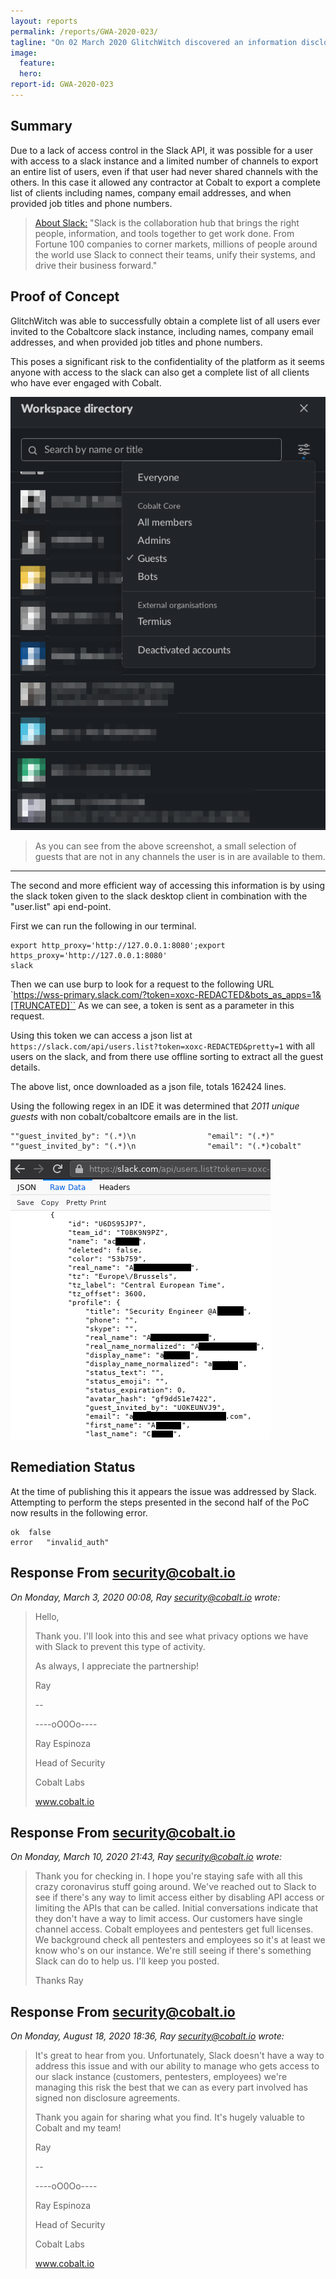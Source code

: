 ```yaml
---
layout: reports
permalink: /reports/GWA-2020-023/
tagline: "On 02 March 2020 GlitchWitch discovered an information disclosure vulnerability in a private slack instance."
image:
  feature:
  hero:
report-id: GWA-2020-023
---
```


## Summary
Due to a lack of access control in the Slack API, it was possible for a user with access to a slack instance and a limited number of channels to export an entire list of users, even if that user had never shared channels with the others. In this case it allowed any contractor at Cobalt to export a complete list of clients including names, company email addresses, and when provided job titles and phone numbers.

>[About Slack:](https://slack.com/) "Slack is the collaboration hub that brings the right people, information, and tools together to get work done. From Fortune 100 companies to corner markets, millions of people around the world use Slack to connect their teams, unify their systems, and drive their business forward."

## Proof of Concept

GlitchWitch was able to successfully obtain a complete list of all users ever invited to the Cobaltcore slack instance, including names, company email addresses, and when provided job titles and phone numbers.

This poses a significant risk to the confidentiality of the platform as it seems anyone with access to the slack can also get a complete list of all clients who have ever engaged with Cobalt.


![As you can see from the above screenshot, a small selection of guests that are not in any channels I am in are available to me.](/assets/img/sections/reports/2020/023/slack-desktop.png)
>As you can see from the above screenshot, a small selection of guests that are not in any channels the user is in are available to them.

---

The second and more efficient way of accessing this information is by using the slack token given to the slack desktop client in combination with the "user.list" api end-point.

First we can run the following in our terminal.
```
export http_proxy='http://127.0.0.1:8080';export https_proxy='http://127.0.0.1:8080'
slack
```

Then we can use burp to look for a request to the following URL
`https://wss-primary.slack.com/?token=xoxc-REDACTED&bots_as_apps=1&[TRUNCATED]``
As we can see, a token is sent as a parameter in this request.

Using this token we can access a json list at `https://slack.com/api/users.list?token=xoxc-REDACTED&pretty=1` with all users on the slack, and from there use offline sorting to extract all the guest details.


The above list, once downloaded as a json file, totals 162424 lines.

Using the following regex in an IDE it was determined that *2011 unique guests* with non cobalt/cobaltcore emails are in the list.
```
""guest_invited_by": "(.*)\n                "email": "(.*)"
""guest_invited_by": "(.*)\n                "email": "(.*)cobalt"
```

![Slack User List.](/assets/img/sections/reports/2020/023/users-list-api.png)


## Remediation Status
At the time of publishing this it appears the issue was addressed by Slack. Attempting to perform the steps presented in the second half of the PoC now results in the following error.

```
ok	false
error	"invalid_auth"
```

## Response From security@cobalt.io
_On Monday, March 3, 2020 00:08, Ray <security@cobalt.io> wrote:_
>Hello,
>
>Thank you. I'll look into this and see what privacy options we have with Slack to prevent this type of activity.
>
>As always, I appreciate the partnership!
>
>Ray
>
>--
>
>----oO0Oo----
>
>Ray Espinoza
>
>
>
>Head of Security
>
>Cobalt Labs
>
>www.cobalt.io


## Response From security@cobalt.io
_On Monday, March 10, 2020 21:43, Ray <security@cobalt.io> wrote:_
>Thank you for checking in. I hope you're staying safe with all this crazy coronavirus stuff going around. We've reached out to Slack to see if there's any way to limit access either by disabling API access or limiting the APIs that can be called. Initial conversations indicate that they don't have a way to limit access. Our customers have single channel access. Cobalt employees and pentesters get full licenses. We background check all pentesters and employees so it's at least we know who's on our instance. We're still seeing if there's something Slack can do to help us. I'll keep you posted.
>
>Thanks
>Ray

## Response From security@cobalt.io
_On Monday, August 18, 2020 18:36, Ray <security@cobalt.io> wrote:_
>It's great to hear from you. Unfortunately, Slack doesn't have a way to address this issue and with our ability to manage who gets access to our slack instance (customers, pentesters, employees) we're managing this risk the best that we can as every part involved has signed non disclosure agreements.
>
>Thank you again for sharing what you find. It's hugely valuable to Cobalt and my team!
>
>Ray
>
>--
>
>----oO0Oo----
>
>Ray Espinoza
>
>
>
>Head of Security
>
>Cobalt Labs
>
>www.cobalt.io
